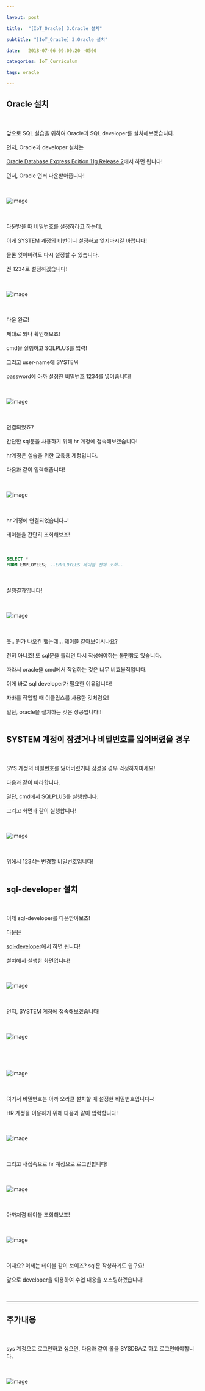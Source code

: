 ```yaml
---

layout: post

title:  "[IoT_Oracle] 3.Oracle 설치"

subtitle: "[IoT_Oracle] 3.Oracle 설치"

date:   2018-07-06 09:00:20 -0500

categories: IoT_Curriculum

tags: oracle

---
```


## Oracle 설치

<br>
<br>
앞으로 SQL 실습을 위하여 Oracle과 SQL developer를 설치해보겠습니다.
<br>
<br>
먼저, Oracle과 developer 설치는 
<br>
<br>
<a href="https://www.oracle.com/technetwork/database/database-technologies/express-edition/downloads/index.html">
Oracle Database Express Edition 11g Release 2</a>에서 하면 됩니다!
<br>
<br>
먼저, Oracle 먼저 다운받아줍니다!
<br>
<br>
<br>

![image](/image/Oracle_image/Oracle_image_04.png)

<br>
<br>
다운받을 때 비밀번호를 설정하라고 하는데,
<br>
<br>
이게 SYSTEM 계정의 비번이니 설정하고 잊지마시길 바랍니다!
<br>
<br>
물론 잊어버려도 다시 설정할 수 있습니다.
<br>
<br>
전 1234로 설정하겠습니다!
<br>
<br>
<br>

![image](/image/Oracle_image/Oracle_image_05.png)

<br>
<br>
다운 완료!
<br>
<br>
제대로 되나 확인해보죠!
<br>
<br>
cmd을 실행하고 SQLPLUS를 입력!
<br>
<br>
그리고 user-name에 SYSTEM
<br>
<br>
password에 아까 설정한 비밀번호 1234를 넣어줍니다!
<br>
<br>
<br>

![image](/image/Oracle_image/Oracle_image_07.png)

<br>
<br>
연결되었죠?
<br>
<br>
간단한 sql문을 사용하기 위해 hr 계정에 접속해보겠습니다!
<br>
<br>
hr계정은 실습을 위한 교육용 계정입니다.
<br>
<br>
다음과 같이 입력해줍니다!
<br>
<br>
<br>

![image](/image/Oracle_image/Oracle_image_08.png)

<br>
<br>
hr 계정에 연결되었습니다~!
<br>
<br>
테이블을 간단히 조회해보죠!
<br>
<br>
<br>

```sql
SELECT *
FROM EMPLOYEES; --EMPLOYEES 테이블 전체 조회--
```

<br>
<br>
실행결과입니다!
<br>
<br>
<br>

![image](/image/Oracle_image/Oracle_image_09.png)

<br>
<br>
읏.. 뭔가 나오긴 했는데... 테이블 같아보이시나요?
<br>
<br>
전혀 아니죠! 또 sql문을 틀리면 다시 작성해야하는 불편함도 있습니다. 
<br>
<br>
따라서 oracle을 cmd에서 작업하는 것은 너무 비효율적입니다.
<br>
<br>
이게 바로 sql developer가 필요한 이유입니다!
<br>
<br>
자바를 작업할 때 이클립스를 사용한 것처럼요!
<br>
<br>
일단, oracle을 설치하는 것은 성공입니다!!
<br>
<br>


## SYSTEM 계정이 잠겼거나 비밀번호를 잃어버렸을 경우

<br>
<br>
SYS 계정의 비밀번호를 잃어버렸거나 잠겼을 경우 걱정하지마세요!
<br>
<br>
다음과 같이 따라합니다.
<br>
<br>
일단, cmd에서 SQLPLUS를 실행합니다.
<br>
<br>
그리고 화면과 같이 실행합니다!
<br>
<br>
<br>

![image](/image/Oracle_image/Oracle_image_06.png)

<br>
<br>
위에서 1234는 변경할 비밀번호입니다!
<br>
<br>

## sql-developer 설치

<br>
<br>
이제 sql-developer를 다운받아보죠!
<br>
<br>
다운은 
<br>
<br>
<a href="https://www.oracle.com/technetwork/database/database-technologies/express-edition/downloads/index.html">sql-developer</a>에서 하면 됩니다!
<br>
<br>
설치해서 실행한 화면입니다!
<br>
<br>
<br>

![image](/image/Oracle_image/Oracle_image_10.png)

<br>
<br>
먼저, SYSTEM 계정에 접속해보겠습니다!
<br>
<br>
<br>

![image](/image/Oracle_image/Oracle_image_11.png)

<br>
<br>
<br>

![image](/image/Oracle_image/Oracle_image_12.png)

<br>
<br>
여기서 비밀번호는 아까 오라클 설치할 때 설정한 비밀번호입니다~!
<br>
<br>
HR 계정을 이용하기 위해 다음과 같이 입력합니다!
<br>
<br>
<br>

![image](/image/Oracle_image/Oracle_image_13.png)

<br>
<br>
그리고 새접속으로 hr 계정으로 로그인합니다!
<br>
<br>
<br>

![image](/image/Oracle_image/Oracle_image_14.png)

<br>
<br>
아까처럼 테이블 조회해보죠!
<br>
<br>
<br>

![image](/image/Oracle_image/Oracle_image_15.png)

<br>
<br>
어때요? 이제는 테이블 같이 보이죠? sql문 작성하기도 쉽구요!
<br>
<br>
앞으로 developer을 이용하여 수업 내용을 포스팅하겠습니다!
<br>
<br>
<br>

<hr/>

## 추가내용

<br>
<br>
sys 계정으로 로그인하고 싶으면, 다음과 같이 롤을 SYSDBA로 하고 로그인해야합니다.
<br>
<br>
<br>

![image](/image/Oracle_image/Oracle_image_16.png)

